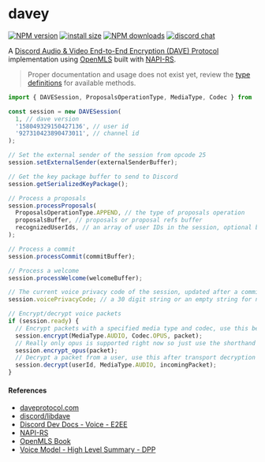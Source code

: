 # davey

[![NPM version](https://img.shields.io/npm/v/@snazzah/davey?maxAge=3600)](https://www.npmjs.com/package/@snazzah/davey) [![install size](https://packagephobia.com/badge?p=@snazzah/davey)](https://packagephobia.com/result?p=@snazzah/davey) [![NPM downloads](https://img.shields.io/npm/dt/@snazzah/davey?maxAge=3600)](https://www.npmjs.com/package/@snazzah/davey) [![discord chat](https://img.shields.io/discord/311027228177727508?logo=discord&logoColor=white&color=5865F2)](https://snaz.in/discord)

A [Discord Audio & Video End-to-End Encryption (DAVE) Protocol](https://daveprotocol.com/) implementation using [OpenMLS](https://openmls.tech/) built with [NAPI-RS](https://napi.rs/).

> Proper documentation and usage does not exist yet, review the [type definitions](https://github.com/Snazzah/davey/blob/master/index.d.ts) for available methods.

```ts
import { DAVESession, ProposalsOperationType, MediaType, Codec } from '@snazzah/davey';

const session = new DAVESession(
  1, // dave version
  '158049329150427136', // user id
  '927310423890473011', // channel id
);

// Set the external sender of the session from opcode 25
session.setExternalSender(externalSenderBuffer);

// Get the key package buffer to send to Discord
session.getSerializedKeyPackage();

// Process a proposals
session.processProposals(
  ProposalsOperationType.APPEND, // the type of proposals operation
  proposalsBuffer, // proposals or proposal refs buffer
  recognizedUserIds, // an array of user IDs in the session, optional but recommended
);

// Process a commit
session.processCommit(commitBuffer);

// Process a welcome
session.processWelcome(welcomeBuffer);

// The current voice privacy code of the session, updated after a commit/welcome
session.voicePrivacyCode; // a 30 digit string or an empty string for not started sessions

// Encrypt/decrypt voice packets
if (session.ready) {
  // Encrypt packets with a specified media type and codec, use this before transport encryption
  session.encrypt(MediaType.AUDIO, Codec.OPUS, packet);
  // Really only opus is supported right now so just use the shorthand method
  session.encrypt_opus(packet);
  // Decrypt a packet from a user, use this after transport decryption
  session.decrypt(userId, MediaType.AUDIO, incomingPacket);
}
```

#### References

- [daveprotocol.com](https://daveprotocol.com/)
- [discord/libdave](https://github.com/discord/libdave)
- [Discord Dev Docs - Voice - E2EE](https://discord.com/developers/docs/topics/voice-connections#endtoend-encryption-dave-protocol)
- [NAPI-RS](https://napi.rs/docs/introduction/getting-started)
- [OpenMLS Book](https://book.openmls.tech/introduction.html)
- [Voice Model - High Level Summary - DPP](https://dpp.dev/voice-model.html)
